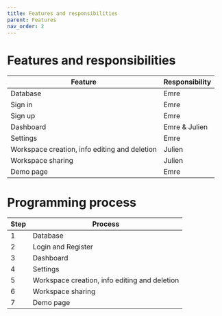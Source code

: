 ```yaml
---
title: Features and responsibilities
parent: Features
nav_order: 2
---
```


# Features and responsibilities

|Feature|  Responsibility |
|---------|-------------
| Database | Emre
| Sign in | Emre
| Sign up | Emre
| Dashboard | Emre & Julien
| Settings | Emre
| Workspace creation, info editing and deletion | Julien
| Workspace sharing | Julien
| Demo page | Emre


# Programming process

| Step | Process
|---------|-------------
| 1       | Database
| 2       | Login and Register
| 3       | Dashboard
| 4       | Settings
| 5       | Workspace creation, info editing and deletion
| 6       | Workspace sharing
| 7       | Demo page
